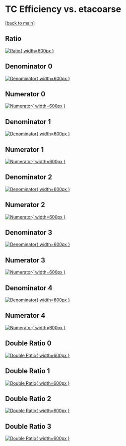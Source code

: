 # TC Efficiency vs. etacoarse

[[back to main](./)]



## Ratio

[![Ratio](../mtv/var/TC_xtr_11_1_eff_etacoarse.png){ width=600px }](../mtv/var/TC_xtr_11_1_eff_etacoarse.pdf)

## Denominator 0

[![Denominator](../mtv/den/TC_xtr_11_1_eff_etacoarse_den0.png){ width=600px }](../mtv/den/TC_xtr_11_1_eff_etacoarse_den0.pdf)

## Numerator 0

[![Numerator](../mtv/num/TC_xtr_11_1_eff_etacoarse_num0.png){ width=600px }](../mtv/num/TC_xtr_11_1_eff_etacoarse_num0.pdf)

## Denominator 1

[![Denominator](../mtv/den/TC_xtr_11_1_eff_etacoarse_den1.png){ width=600px }](../mtv/den/TC_xtr_11_1_eff_etacoarse_den1.pdf)

## Numerator 1

[![Numerator](../mtv/num/TC_xtr_11_1_eff_etacoarse_num1.png){ width=600px }](../mtv/num/TC_xtr_11_1_eff_etacoarse_num1.pdf)

## Denominator 2

[![Denominator](../mtv/den/TC_xtr_11_1_eff_etacoarse_den2.png){ width=600px }](../mtv/den/TC_xtr_11_1_eff_etacoarse_den2.pdf)

## Numerator 2

[![Numerator](../mtv/num/TC_xtr_11_1_eff_etacoarse_num2.png){ width=600px }](../mtv/num/TC_xtr_11_1_eff_etacoarse_num2.pdf)

## Denominator 3

[![Denominator](../mtv/den/TC_xtr_11_1_eff_etacoarse_den3.png){ width=600px }](../mtv/den/TC_xtr_11_1_eff_etacoarse_den3.pdf)

## Numerator 3

[![Numerator](../mtv/num/TC_xtr_11_1_eff_etacoarse_num3.png){ width=600px }](../mtv/num/TC_xtr_11_1_eff_etacoarse_num3.pdf)

## Denominator 4

[![Denominator](../mtv/den/TC_xtr_11_1_eff_etacoarse_den4.png){ width=600px }](../mtv/den/TC_xtr_11_1_eff_etacoarse_den4.pdf)

## Numerator 4

[![Numerator](../mtv/num/TC_xtr_11_1_eff_etacoarse_num4.png){ width=600px }](../mtv/num/TC_xtr_11_1_eff_etacoarse_num4.pdf)

## Double Ratio 0

[![Double Ratio](../mtv/ratio/TC_xtr_11_1_eff_etacoarse_ratio0.png){ width=600px }](../mtv/ratio/TC_xtr_11_1_eff_etacoarse_ratio0.pdf)

## Double Ratio 1

[![Double Ratio](../mtv/ratio/TC_xtr_11_1_eff_etacoarse_ratio1.png){ width=600px }](../mtv/ratio/TC_xtr_11_1_eff_etacoarse_ratio1.pdf)

## Double Ratio 2

[![Double Ratio](../mtv/ratio/TC_xtr_11_1_eff_etacoarse_ratio2.png){ width=600px }](../mtv/ratio/TC_xtr_11_1_eff_etacoarse_ratio2.pdf)

## Double Ratio 3

[![Double Ratio](../mtv/ratio/TC_xtr_11_1_eff_etacoarse_ratio3.png){ width=600px }](../mtv/ratio/TC_xtr_11_1_eff_etacoarse_ratio3.pdf)

